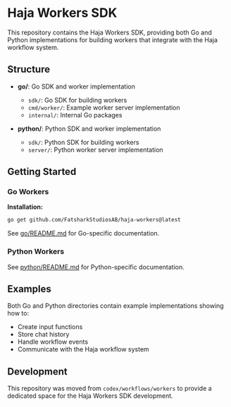 # Haja Workers SDK

This repository contains the Haja Workers SDK, providing both Go and Python implementations for building workers that integrate with the Haja workflow system.

## Structure

- **go/**: Go SDK and worker implementation
  - `sdk/`: Go SDK for building workers
  - `cmd/worker/`: Example worker server implementation
  - `internal/`: Internal Go packages

- **python/**: Python SDK and worker implementation
  - `sdk/`: Python SDK for building workers
  - `server/`: Python worker server implementation

## Getting Started

### Go Workers

**Installation:**
```bash
go get github.com/FatsharkStudiosAB/haja-workers@latest
```

See [go/README.md](go/README.md) for Go-specific documentation.

### Python Workers
See [python/README.md](python/README.md) for Python-specific documentation.

## Examples

Both Go and Python directories contain example implementations showing how to:
- Create input functions
- Store chat history
- Handle workflow events
- Communicate with the Haja workflow system

## Development

This repository was moved from `codex/workflows/workers` to provide a dedicated space for the Haja Workers SDK development.
